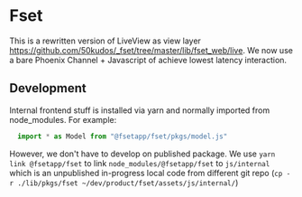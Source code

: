 # Fset

This is a rewritten version of LiveView as view layer https://github.com/50kudos/_fset/tree/master/lib/fset_web/live. We now use a bare Phoenix Channel + Javascript of achieve lowest latency interaction. 

## Development
Internal frontend stuff is installed via yarn and normally imported from node_modules.
For example:
```js
  import * as Model from "@fsetapp/fset/pkgs/model.js"
```
However, we don't have to develop on published package. We use `yarn link @fsetapp/fset` to link `node_modules/@fsetapp/fset` to `js/internal` which is an unpublished in-progress local code from different git repo (`cp -r ./lib/pkgs/fset ~/dev/product/fset/assets/js/internal/`)
